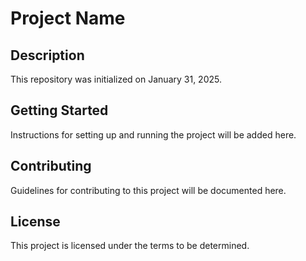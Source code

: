 # Project Name

## Description
This repository was initialized on January 31, 2025.

## Getting Started
Instructions for setting up and running the project will be added here.

## Contributing
Guidelines for contributing to this project will be documented here.

## License
This project is licensed under the terms to be determined.
